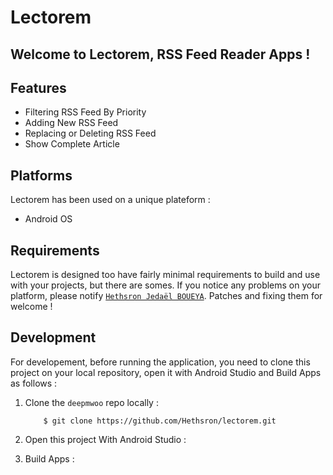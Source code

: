 # Lectorem

## Welcome to **Lectorem**, RSS Feed Reader Apps !

## Features

*   Filtering RSS Feed By Priority
*   Adding New RSS Feed
*   Replacing or Deleting RSS Feed
*   Show Complete Article

## Platforms

Lectorem has been used on a unique plateform :

*   Android OS

## Requirements

Lectorem is designed too have fairly minimal requirements to build and use with your projects, but there are somes. If you notice any problems on your platform, please notify [`Hethsron Jedaël BOUEYA`](mailto:hetshron-jeadel.boueya@uha.fr). Patches and fixing them for welcome !

## Development
For developement, before running the application, you need to clone this project on your local repository, open it with Android Studio and Build Apps as follows :

1. Clone the `deepmwoo` repo locally :

    ```console
        $ git clone https://github.com/Hethsron/lectorem.git
    ```

2. Open this project With Android Studio :

3. Build Apps :
